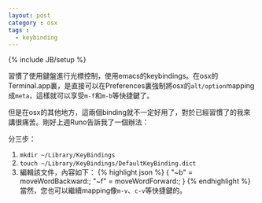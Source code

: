 ```yaml
---
layout: post
category : osx
tags : 
  - keybinding
---
```

{% include JB/setup %}

習慣了使用鍵盤進行光標控制，使用emacs的keybindings。在osx的Terminal.app裏，是直接可以在Preferences裏強制將osx的`alt/option`mapping成`meta`，這樣就可以享受`m-f`和`m-b`等快捷鍵了。

但是在osx的其他地方，這兩個binding就不一定好用了，對於已經習慣了的我來講很痛苦。剛好上週Runo告訴我了一個辦法：

分三步：

1. `mkdir ~/Library/KeyBindings`
2. `touch ~/Library/KeyBindings/DefaultKeyBinding.dict`
3. 編輯該文件，內容如下：
{% highlight json %}
{
  "~b" = moveWordBackward:;
  "~f" = moveWordForward:;
}
{% endhighlight %}
當然，您也可以繼續mapping像`m-v`、`c-v`等快捷鍵的。
